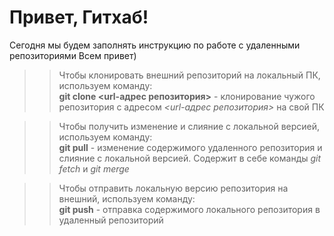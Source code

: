 # Привет, Гитхаб!
Сегодня мы будем заполнять инструкцию по работе с удаленными репозиториями
Всем привет)  
  
>> Чтобы клонировать внешний репозиторий на локальный ПК, используем команду:  
**git clone <url-адрес репозитория>** - клонирование чужого репозитория с адресом *<url-адрес репозитория>* на свой ПК  
  
>> Чтобы получить изменение и слияние с локальной версией, используем команду:  
**git pull** - изменение содержимого удаленного репозитория и слияние с локальной версией. Содержит в себе команды *git fetch* и *git merge*  
  
>> Чтобы отправить локальную версию репозитория на внешний, используем команду:  
**git push** - отправка содержимого локального репозитория в удаленный репозиторий  
  
  
 


